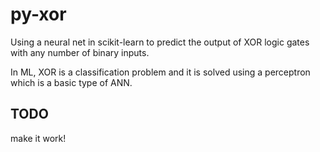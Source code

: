 # py-xor

Using a neural net in scikit-learn to predict the output of XOR logic gates with any number of binary inputs. 

In ML, XOR is a classification problem and it is solved using a perceptron which is a basic type of ANN.

## TODO
make it work!
